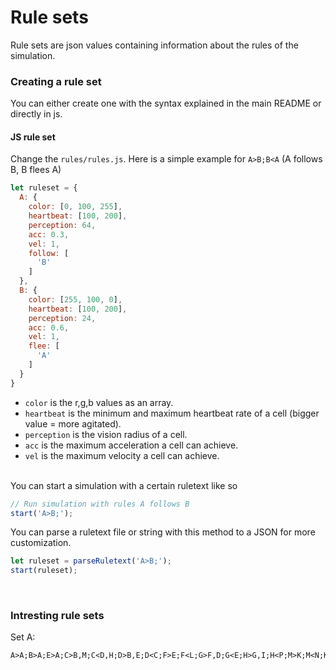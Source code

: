 # Rule sets

Rule sets are json values containing information about the rules of the simulation.



### Creating a rule set
You can either create one with the syntax explained in the main README or directly in js.


#### JS rule set
Change the `rules/rules.js`.
Here is a simple example for `A>B;B<A` (A follows B, B flees A)
```js
let ruleset = {
  A: {
    color: [0, 100, 255],
    heartbeat: [100, 200],
    perception: 64,
    acc: 0.3,
    vel: 1,
    follow: [
      'B'
    ]
  },
  B: {
    color: [255, 100, 0],
    heartbeat: [100, 200],
    perception: 24,
    acc: 0.6,
    vel: 1,
    flee: [
      'A'
    ]
  }
}
```

* `color` is the r,g,b values as an array.
* `heartbeat` is the minimum and maximum heartbeat rate of a cell (bigger value = more agitated).
* `perception` is the vision radius of a cell.
* `acc` is the maximum acceleration a cell can achieve.
* `vel` is the maximum velocity a cell can achieve.

<br/>
You can start a simulation with a certain ruletext like so

```js
// Run simulation with rules A follows B
start('A>B;');
```

You can parse a ruletext file or string with this method to a JSON for more customization.
```js
let ruleset = parseRuletext('A>B;');
start(ruleset);
```

<br/>

### Intresting rule sets

Set A:
```
A>A;B>A;E>A;C>B,M;C<D,H;D>B,E;D<C;F>E;F<L;G>F,D;G<E;H>G,I;H<P;M>K;M<N;K>C;I>D,K;J>I,Q;L>H,J;N>K,J;P>J,R;O>L,P;O<N;Q>R;R>N,O;
```
